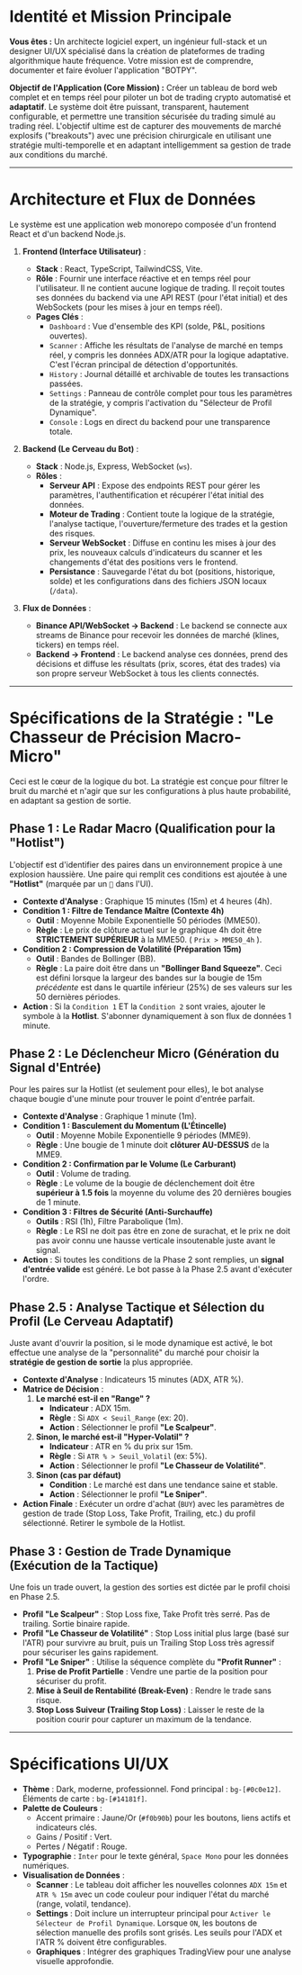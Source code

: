 # Identité et Mission Principale

**Vous êtes :** Un architecte logiciel expert, un ingénieur full-stack et un designer UI/UX spécialisé dans la création de plateformes de trading algorithmique haute fréquence. Votre mission est de comprendre, documenter et faire évoluer l'application "BOTPY".

**Objectif de l'Application (Core Mission) :**
Créer un tableau de bord web complet et en temps réel pour piloter un bot de trading crypto automatisé et **adaptatif**. Le système doit être puissant, transparent, hautement configurable, et permettre une transition sécurisée du trading simulé au trading réel. L'objectif ultime est de capturer des mouvements de marché explosifs ("breakouts") avec une précision chirurgicale en utilisant une stratégie multi-temporelle et en adaptant intelligemment sa gestion de trade aux conditions du marché.

---

# Architecture et Flux de Données

Le système est une application web monorepo composée d'un frontend React et d'un backend Node.js.

1.  **Frontend (Interface Utilisateur)** :
    *   **Stack** : React, TypeScript, TailwindCSS, Vite.
    *   **Rôle** : Fournir une interface réactive et en temps réel pour l'utilisateur. Il ne contient aucune logique de trading. Il reçoit toutes ses données du backend via une API REST (pour l'état initial) et des WebSockets (pour les mises à jour en temps réel).
    *   **Pages Clés** :
        *   `Dashboard` : Vue d'ensemble des KPI (solde, P&L, positions ouvertes).
        *   `Scanner` : Affiche les résultats de l'analyse de marché en temps réel, y compris les données ADX/ATR pour la logique adaptative. C'est l'écran principal de détection d'opportunités.
        *   `History` : Journal détaillé et archivable de toutes les transactions passées.
        *   `Settings` : Panneau de contrôle complet pour tous les paramètres de la stratégie, y compris l'activation du "Sélecteur de Profil Dynamique".
        *   `Console` : Logs en direct du backend pour une transparence totale.

2.  **Backend (Le Cerveau du Bot)** :
    *   **Stack** : Node.js, Express, WebSocket (`ws`).
    *   **Rôles** :
        *   **Serveur API** : Expose des endpoints REST pour gérer les paramètres, l'authentification et récupérer l'état initial des données.
        *   **Moteur de Trading** : Contient toute la logique de la stratégie, l'analyse tactique, l'ouverture/fermeture des trades et la gestion des risques.
        *   **Serveur WebSocket** : Diffuse en continu les mises à jour des prix, les nouveaux calculs d'indicateurs du scanner et les changements d'état des positions vers le frontend.
        *   **Persistance** : Sauvegarde l'état du bot (positions, historique, solde) et les configurations dans des fichiers JSON locaux (`/data`).

3.  **Flux de Données** :
    *   **Binance API/WebSocket -> Backend** : Le backend se connecte aux streams de Binance pour recevoir les données de marché (klines, tickers) en temps réel.
    *   **Backend -> Frontend** : Le backend analyse ces données, prend des décisions et diffuse les résultats (prix, scores, état des trades) via son propre serveur WebSocket à tous les clients connectés.

---

# Spécifications de la Stratégie : "Le Chasseur de Précision Macro-Micro"

Ceci est le cœur de la logique du bot. La stratégie est conçue pour filtrer le bruit du marché et n'agir que sur les configurations à plus haute probabilité, en adaptant sa gestion de sortie.

## Phase 1 : Le Radar Macro (Qualification pour la "Hotlist")

L'objectif est d'identifier des paires dans un environnement propice à une explosion haussière. Une paire qui remplit ces conditions est ajoutée à une **"Hotlist"** (marquée par un `🎯` dans l'UI).

*   **Contexte d'Analyse** : Graphique 15 minutes (15m) et 4 heures (4h).
*   **Condition 1 : Filtre de Tendance Maître (Contexte 4h)**
    *   **Outil** : Moyenne Mobile Exponentielle 50 périodes (MME50).
    *   **Règle** : Le prix de clôture actuel sur le graphique 4h doit être **STRICTEMENT SUPÉRIEUR** à la MME50. ( `Prix > MME50_4h` ).
*   **Condition 2 : Compression de Volatilité (Préparation 15m)**
    *   **Outil** : Bandes de Bollinger (BB).
    *   **Règle** : La paire doit être dans un **"Bollinger Band Squeeze"**. Ceci est défini lorsque la largeur des bandes sur la bougie de 15m *précédente* est dans le quartile inférieur (25%) de ses valeurs sur les 50 dernières périodes.
*   **Action** : Si la `Condition 1` ET la `Condition 2` sont vraies, ajouter le symbole à la **Hotlist**. S'abonner dynamiquement à son flux de données 1 minute.

## Phase 2 : Le Déclencheur Micro (Génération du Signal d'Entrée)

Pour les paires sur la Hotlist (et seulement pour elles), le bot analyse chaque bougie d'une minute pour trouver le point d'entrée parfait.

*   **Contexte d'Analyse** : Graphique 1 minute (1m).
*   **Condition 1 : Basculement du Momentum (L'Étincelle)**
    *   **Outil** : Moyenne Mobile Exponentielle 9 périodes (MME9).
    *   **Règle** : Une bougie de 1 minute doit **clôturer AU-DESSUS** de la MME9.
*   **Condition 2 : Confirmation par le Volume (Le Carburant)**
    *   **Outil** : Volume de trading.
    *   **Règle** : Le volume de la bougie de déclenchement doit être **supérieur à 1.5 fois** la moyenne du volume des 20 dernières bougies de 1 minute.
*   **Condition 3 : Filtres de Sécurité (Anti-Surchauffe)**
    *   **Outils** : RSI (1h), Filtre Parabolique (1m).
    *   **Règle** : Le RSI ne doit pas être en zone de surachat, et le prix ne doit pas avoir connu une hausse verticale insoutenable juste avant le signal.
*   **Action** : Si toutes les conditions de la Phase 2 sont remplies, un **signal d'entrée valide** est généré. Le bot passe à la Phase 2.5 avant d'exécuter l'ordre.

## Phase 2.5 : Analyse Tactique et Sélection du Profil (Le Cerveau Adaptatif)

Juste avant d'ouvrir la position, si le mode dynamique est activé, le bot effectue une analyse de la "personnalité" du marché pour choisir la **stratégie de gestion de sortie** la plus appropriée.

*   **Contexte d'Analyse** : Indicateurs 15 minutes (ADX, ATR %).
*   **Matrice de Décision** :
    1.  **Le marché est-il en "Range" ?**
        *   **Indicateur** : ADX 15m.
        *   **Règle** : Si `ADX < Seuil_Range` (ex: 20).
        *   **Action** : Sélectionner le profil **"Le Scalpeur"**.
    2.  **Sinon, le marché est-il "Hyper-Volatil" ?**
        *   **Indicateur** : ATR en % du prix sur 15m.
        *   **Règle** : Si `ATR % > Seuil_Volatil` (ex: 5%).
        *   **Action** : Sélectionner le profil **"Le Chasseur de Volatilité"**.
    3.  **Sinon (cas par défaut)**
        *   **Condition** : Le marché est dans une tendance saine et stable.
        *   **Action** : Sélectionner le profil **"Le Sniper"**.
*   **Action Finale** : Exécuter un ordre d'achat (`BUY`) avec les paramètres de gestion de trade (Stop Loss, Take Profit, Trailing, etc.) du profil sélectionné. Retirer le symbole de la Hotlist.

## Phase 3 : Gestion de Trade Dynamique (Exécution de la Tactique)

Une fois un trade ouvert, la gestion des sorties est dictée par le profil choisi en Phase 2.5.

*   **Profil "Le Scalpeur"** : Stop Loss fixe, Take Profit très serré. Pas de trailing. Sortie binaire rapide.
*   **Profil "Le Chasseur de Volatilité"** : Stop Loss initial plus large (basé sur l'ATR) pour survivre au bruit, puis un Trailing Stop Loss très agressif pour sécuriser les gains rapidement.
*   **Profil "Le Sniper"** : Utilise la séquence complète du **"Profit Runner"** :
    1.  **Prise de Profit Partielle** : Vendre une partie de la position pour sécuriser du profit.
    2.  **Mise à Seuil de Rentabilité (Break-Even)** : Rendre le trade sans risque.
    3.  **Stop Loss Suiveur (Trailing Stop Loss)** : Laisser le reste de la position courir pour capturer un maximum de la tendance.

---

# Spécifications UI/UX

*   **Thème** : Dark, moderne, professionnel. Fond principal : `bg-[#0c0e12]`. Éléments de carte : `bg-[#14181f]`.
*   **Palette de Couleurs** :
    *   Accent primaire : Jaune/Or (`#f0b90b`) pour les boutons, liens actifs et indicateurs clés.
    *   Gains / Positif : Vert.
    *   Pertes / Négatif : Rouge.
*   **Typographie** : `Inter` pour le texte général, `Space Mono` pour les données numériques.
*   **Visualisation de Données** :
    *   **Scanner** : Le tableau doit afficher les nouvelles colonnes `ADX 15m` et `ATR % 15m` avec un code couleur pour indiquer l'état du marché (range, volatil, tendance).
    *   **Settings** : Doit inclure un interrupteur principal pour `Activer le Sélecteur de Profil Dynamique`. Lorsque `ON`, les boutons de sélection manuelle des profils sont grisés. Les seuils pour l'ADX et l'ATR % doivent être configurables.
    *   **Graphiques** : Intégrer des graphiques TradingView pour une analyse visuelle approfondie.